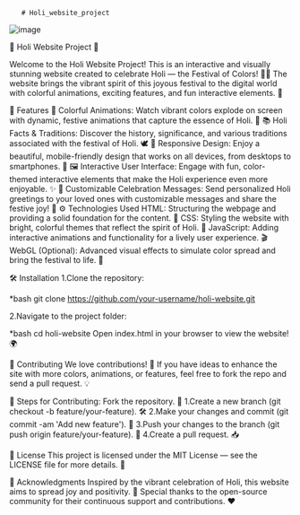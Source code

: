        # Holi_website_project

![image](https://github.com/user-attachments/assets/fc0a4ccb-38d2-4a65-ade8-4aa61ceda4d9)

🎉 Holi Website Project 🌈

Welcome to the Holi Website Project! This is an interactive and visually stunning website created to celebrate Holi — the Festival of Colors! 🌸✨ The website brings the vibrant spirit of this joyous festival to the digital world with colorful animations, exciting features, and fun interactive elements. 💫

🌟 Features
🎨 Colorful Animations: Watch vibrant colors explode on screen with dynamic, festive animations that capture the essence of Holi. 🌈
📚 Holi Facts & Traditions: Discover the history, significance, and various traditions associated with the festival of Holi. 🕊️
📱 Responsive Design: Enjoy a beautiful, mobile-friendly design that works on all devices, from desktops to smartphones. 📲
🖼️ Interactive User Interface: Engage with fun, color-themed interactive elements that make the Holi experience even more enjoyable. ✨
🎉 Customizable Celebration Messages: Send personalized Holi greetings to your loved ones with customizable messages and share the festive joy! 💌
⚙️ Technologies Used
HTML: Structuring the webpage and providing a solid foundation for the content. 🧱
CSS: Styling the website with bright, colorful themes that reflect the spirit of Holi. 🌺
JavaScript: Adding interactive animations and functionality for a lively user experience. 🎬
WebGL (Optional): Advanced visual effects to simulate color spread and bring the festival to life. 🌟


🛠️ Installation
1.Clone the repository:

*bash
git clone https://github.com/your-username/holi-website.git

2.Navigate to the project folder:

*bash
cd holi-website
Open index.html in your browser to view the website! 🌍

🤝 Contributing
We love contributions! 🎉 If you have ideas to enhance the site with more colors, animations, or features, feel free to fork the repo and send a pull request. 💡

📝 Steps for Contributing:
Fork the repository. 🍴
1.Create a new branch (git checkout -b feature/your-feature). 🛠️
2.Make your changes and commit (git commit -am 'Add new feature'). 💬
3.Push your changes to the branch (git push origin feature/your-feature). 🚀
4.Create a pull request. 📥

📝 License
This project is licensed under the MIT License — see the LICENSE file for more details. 📜

🙏 Acknowledgments
Inspired by the vibrant celebration of Holi, this website aims to spread joy and positivity. 🌈
Special thanks to the open-source community for their continuous support and contributions. ❤️
